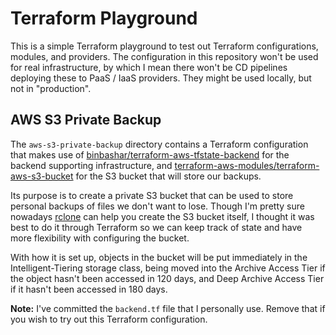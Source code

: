 # Terraform Playground

This is a simple Terraform playground to test out Terraform configurations,
modules, and providers. The configuration in this repository won't be used for
real infrastructure, by which I mean there won't be CD pipelines deploying these
to PaaS / IaaS providers. They might be used locally, but not in "production".

## AWS S3 Private Backup

The `aws-s3-private-backup` directory contains a Terraform configuration that
makes use of [binbashar/terraform-aws-tfstate-backend][binbashar] for the
backend supporting infrastructure, and
[terraform-aws-modules/terraform-aws-s3-bucket][s3bucket] for the S3 bucket
that will store our backups.

Its purpose is to create a private S3 bucket that can be used to store personal
backups of files we don't want to lose. Though I'm pretty sure nowadays
[rclone][rclone] can help you create the S3 bucket itself, I thought it was
best to do it through Terraform so we can keep track of state and have more
flexibility with configuring the bucket.

With how it is set up, objects in the bucket will be put immediately in the
Intelligent-Tiering storage class, being moved into the Archive Access Tier if
the object hasn't been accessed in 120 days, and Deep Archive Access Tier if it
hasn't been accessed in 180 days.

**Note:** I've committed the `backend.tf` file that I personally use. Remove
that if you wish to try out this Terraform configuration.

[binbashar]: https://github.com/binbashar/terraform-aws-tfstate-backend
[s3bucket]: https://github.com/terraform-aws-modules/terraform-aws-s3-bucket
[rclone]: https://rclone.org/
